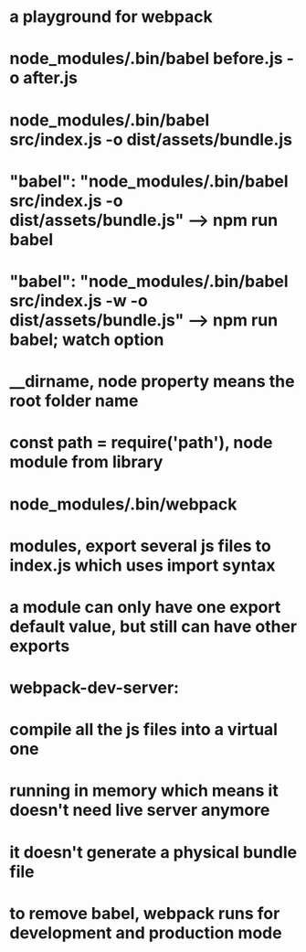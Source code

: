 # a playground for webpack
# node_modules/.bin/babel before.js -o after.js
# node_modules/.bin/babel src/index.js -o dist/assets/bundle.js
# "babel": "node_modules/.bin/babel src/index.js -o dist/assets/bundle.js"  --> npm run babel
# "babel": "node_modules/.bin/babel src/index.js -w -o dist/assets/bundle.js"  --> npm run babel; watch option
# __dirname, node property means the root folder name
# const path = require('path'), node module from library
# node_modules/.bin/webpack
# modules, export several js files to index.js which uses import syntax
# a module can only have one export default value, but still can have other exports
# webpack-dev-server:
# compile all the js files into a virtual one
# running in memory which means it doesn't need live server anymore
# it doesn't generate a physical bundle file 
# to remove babel, webpack runs for development and production mode